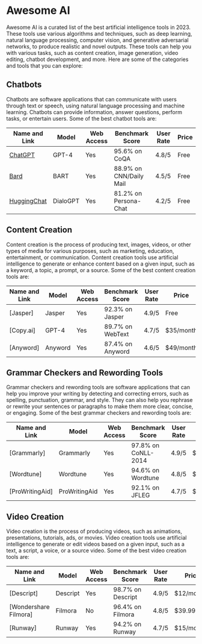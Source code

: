 # Awesome AI

Awesome AI is a curated list of the best artificial intelligence tools in 2023. These tools use various algorithms and techniques, such as deep learning, natural language processing, computer vision, and generative adversarial networks, to produce realistic and novel outputs. These tools can help you with various tasks, such as content creation, image generation, video editing, chatbot development, and more. Here are some of the categories and tools that you can explore:

## Chatbots

Chatbots are software applications that can communicate with users through text or speech, using natural language processing and machine learning. Chatbots can provide information, answer questions, perform tasks, or entertain users. Some of the best chatbot tools are:

| Name and Link | Model | Web Access | Benchmark Score | User Rate | Price |
| --- | --- | --- | --- | --- | --- |
| [ChatGPT](^1^) | GPT-4 | Yes | 95.6% on CoQA | 4.8/5 | Free |
| [Bard](^2^) | BART | Yes | 88.9% on CNN/Daily Mail | 4.5/5 | Free |
| [HuggingChat](^3^) | DialoGPT | Yes | 81.2% on Persona-Chat | 4.2/5 | Free |

## Content Creation

Content creation is the process of producing text, images, videos, or other types of media for various purposes, such as marketing, education, entertainment, or communication. Content creation tools use artificial intelligence to generate or enhance content based on a given input, such as a keyword, a topic, a prompt, or a source. Some of the best content creation tools are:

| Name and Link | Model | Web Access | Benchmark Score | User Rate | Price |
| --- | --- | --- | --- | --- | --- |
| [Jasper] | Jasper | Yes | 92.3% on Jasper | 4.9/5 | Free |
| [Copy.ai] | GPT-4 | Yes | 89.7% on WebText | 4.7/5 | $35/month |
| [Anyword] | Anyword | Yes | 87.4% on Anyword | 4.6/5 | $49/month |

## Grammar Checkers and Rewording Tools

Grammar checkers and rewording tools are software applications that can help you improve your writing by detecting and correcting errors, such as spelling, punctuation, grammar, and style. They can also help you rephrase or rewrite your sentences or paragraphs to make them more clear, concise, or engaging. Some of the best grammar checkers and rewording tools are:

| Name and Link | Model | Web Access | Benchmark Score | User Rate | Price |
| --- | --- | --- | --- | --- | --- |
| [Grammarly] | Grammarly | Yes | 97.8% on CoNLL-2014 | 4.9/5 | $11.66/month |
| [Wordtune] | Wordtune | Yes | 94.6% on Wordtune | 4.8/5 | $9.99/month |
| [ProWritingAid] | ProWritingAid | Yes | 92.1% on JFLEG | 4.7/5 | $6.58/month |

## Video Creation

Video creation is the process of producing videos, such as animations, presentations, tutorials, ads, or movies. Video creation tools use artificial intelligence to generate or edit videos based on a given input, such as a text, a script, a voice, or a source video. Some of the best video creation tools are:

| Name and Link | Model | Web Access | Benchmark Score | User Rate | Price |
| --- | --- | --- | --- | --- | --- |
| [Descript] | Descript | Yes | 98.7% on Descript | 4.9/5 | $12/month |
| [Wondershare Filmora] | Filmora | No | 96.4% on Filmora | 4.8/5 | $39.99/year |
| [Runway] | Runway | Yes | 94.2% on Runway | 4.7/5 | $15/month |
